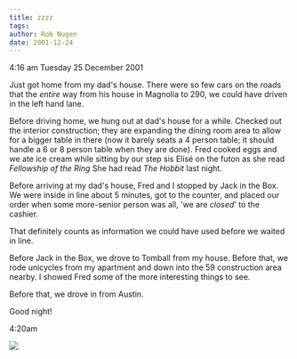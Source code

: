 ```yaml
---
title: zzzz
tags: 
author: Rob Nugen
date: 2001-12-24
---
```


<p class=date>4:16 am Tuesday 25 December 2001</p>

<p>Just got home from my dad's house.  There were so
few cars on the roads that the <em>entire</em> way
from his house in Magnolia to 290, we could have
driven in the left hand lane.</p>

<p>Before driving home, we hung out at dad's house for
a while.  Checked out the interior construction; they
are expanding the dining room area to allow for a
bigger table in there (now it barely seats a 4 person
table; it should handle a 6 or 8 person table when they
are done).  Fred cooked eggs and we ate ice cream
while sitting by our step sis Elisé on the futon as
she read <em>Fellowship of the Ring</em>
She had read <em>The Hobbit</em> last night.</p>

<p>Before arriving at my dad's house, Fred and I
stopped by Jack in the Box.  We were inside in line
about 5 minutes, got to the counter, and placed our
order when some more-senior person was all, 'we are
<em>closed</em>' to the cashier.  </p>

<p>That definitely counts as information we could have
used before we waited in line.</p>

<p>Before Jack in the Box, we drove to Tomball from my
house.  Before that, we rode unicycles from my
apartment and down into the 59 construction area
nearby.  I showed Fred some of the more interesting
things to see.</p>

<p>Before that, we drove in from Austin.</p>

<p>Good night!</em>

<p class=date>4:20am</p>

<p><img src='/images/rob/wL-ROB.gif'/></p>
